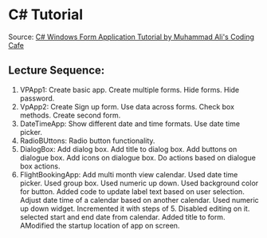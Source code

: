 # C# Tutorial

Source: [C# Windows Form Application Tutorial by Muhammad Ali's Coding Cafe](https://www.youtube.com/playlist?list=PLxefhmF0pcPlDKe7smJMoHPNS1tJQ7w7q)

## Lecture Sequence: 
1. VPApp1: Create basic app. Create multiple forms. Hide forms. Hide password.
1. VpApp2: Create Sign up form. Use data across forms. Check box methods. Create second form.
1. DateTimeApp: Show different date and time formats. Use date time picker.
1. RadioBUttons: Radio button functionality.
1. DialogBox: Add dialog box. Add title to dialog box. Add buttons on dialogue box. Add icons on dialogue box. Do actions based on dialogue box actions.
1. FlightBookingApp: Add multi month view calendar. Used date time picker. Used group box. Used numeric up down. Used background color for button. Added code to update label text based on user selection. Adjust date time of a calendar based on another calendar. Used numeric up down widget. Incremented it with steps of 5. Disabled editing on it. selected start and end date from calendar. Added title to form. AModified the startup location of app on screen.